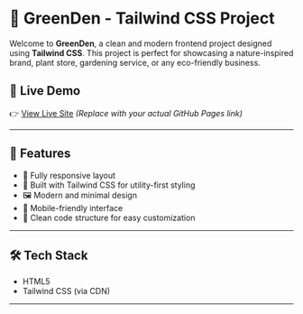# 🌿 GreenDen - Tailwind CSS Project

Welcome to **GreenDen**, a clean and modern frontend project designed using **Tailwind CSS**. This project is perfect for showcasing a nature-inspired brand, plant store, gardening service, or any eco-friendly business.

## 🚀 Live Demo

👉 [View Live Site](https://praveenkumar1434.github.io/Greenden_project/) 
*(Replace with your actual GitHub Pages link)*

---

## 📌 Features

- 🌱 Fully responsive layout
- 💨 Built with Tailwind CSS for utility-first styling
- 🖼️ Modern and minimal design
- 📱 Mobile-friendly interface
- 🎨 Clean code structure for easy customization

---

## 🛠️ Tech Stack

- HTML5
- Tailwind CSS (via CDN)

---


